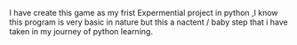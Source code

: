 I have create  this game as my frist Expermential project in  python ,I know this program is very basic in nature but this  a nactent / baby step that i have taken in my journey of python learning. 
